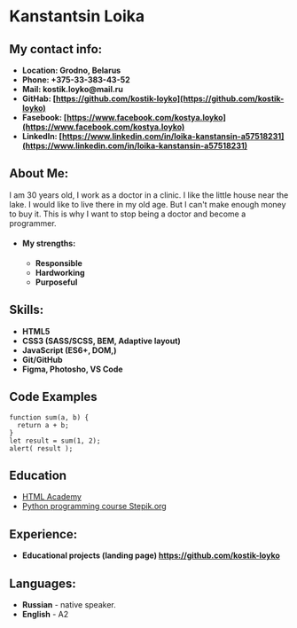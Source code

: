 # Kanstantsin Loika

## My contact info:
* __Location: Grodno, Belarus__
* __Phone: +375-33-383-43-52__
* __Mail: kostik.loyko@mail.ru__
* __GitHab: [https://github.com/kostik-loyko](https://github.com/kostik-loyko)__
* __Fasebook: [https://www.facebook.com/kostya.loyko](https://www.facebook.com/kostya.loyko)__
* __LinkedIn: [https://www.linkedin.com/in/loika-kanstansin-a57518231](https://www.linkedin.com/in/loika-kanstansin-a57518231)__

## About Me:
I am 30 years old, I work as a doctor in a clinic. I like the little house near the lake. I would like to live there in my old age. But I can't make enough money to buy it. This is why I want to stop being a doctor and become a programmer.
* #### My strengths:
   * __Responsible__
   * __Hardworking__
   * __Purposeful__

## Skills:
* __HTML5__
* __CSS3 (SASS/SCSS, BEM, Adaptive layout)__
* __JavaScript (ES6+, DOM,)__
* __Git/GitHub__
* __Figma, Photosho, VS Code__

## Code Examples
```
function sum(a, b) {
  return a + b;
}
let result = sum(1, 2);
alert( result );
```

## Education
* [HTML Academy](https://htmlacademy.ru/)
* [Python programming course Stepik.org](https://stepik.org/cert/931800)

## Experience:
* __Educational projects (landing page) https://github.com/kostik-loyko__

## Languages:
* __Russian__ - native speaker.
* __English__ - A2